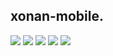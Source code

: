 ## xonan-mobile.

![](hhttps://raw.githubusercontent.com/hamzaslama/xonan-mobile/master/2.png) 
<img src="https://raw.githubusercontent.com/hamzaslama/xonan-mobile/master/4.png" />
<img src="https://raw.githubusercontent.com/hamzaslama/xonan-mobile/master/5.png" />
<img src="https://raw.githubusercontent.com/hamzaslama/xonan-mobile/master/3.png" />
<img src="https://raw.githubusercontent.com/hamzaslama/xonan-mobile/master/1.png" />
